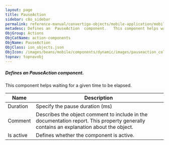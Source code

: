 ```yaml
---
layout: page
title: PauseAction
sidebar: c8o_sidebar
permalink: reference-manual/convertigo-objects/mobile-application/mobile-components/action-components/pauseaction/
metadesc: Defines an  PauseAction  component.   This component helps waiting for a given time to be elapsed.
ObjGroup: Actions
ObjCatName: action-components
ObjName: PauseAction
ObjClass: ion_objects.json
ObjIcon: /images/beans/mobile/components/dynamic/images/pauseaction_color_32x32.png
topnav: topnavobj
---
```

##### Defines an <i>PauseAction</i> component. <br/>

 This component helps waiting for a given time to be elapsed.

Name | Description 
--- | ---
Duration | Specify the pause duration (ms)
Comment | Describes the object comment to include in the documentation report.  This property generally contains an explanation about the object. 
Is active | Defines whether the component is active. 

